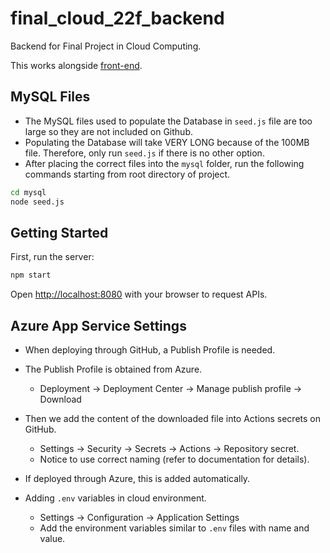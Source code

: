 # final_cloud_22f_backend

Backend for Final Project in Cloud Computing.

This works alongside [front-end](https://github.com/QuanDo2000/final_cloud_22f_react).

## MySQL Files

- The MySQL files used to populate the Database in `seed.js` file are too large so they are not included on Github.
- Populating the Database will take VERY LONG because of the 100MB file. Therefore, only run `seed.js` if there is no other option.
- After placing the correct files into the `mysql` folder, run the following commands starting from root directory of project.

```bash
cd mysql
node seed.js
```

## Getting Started

First, run the server:

```bash
npm start
```

Open [http://localhost:8080](http://localhost:8080) with your browser to request APIs.

## Azure App Service Settings

- When deploying through GitHub, a Publish Profile is needed.
- The Publish Profile is obtained from Azure.
  - Deployment -> Deployment Center -> Manage publish profile -> Download
- Then we add the content of the downloaded file into Actions secrets on GitHub.
  - Settings -> Security -> Secrets -> Actions -> Repository secret.
  - Notice to use correct naming (refer to documentation for details).
- If deployed through Azure, this is added automatically.

- Adding `.env` variables in cloud environment.
  - Settings -> Configuration -> Application Settings
  - Add the environment variables similar to `.env` files with name and value.
